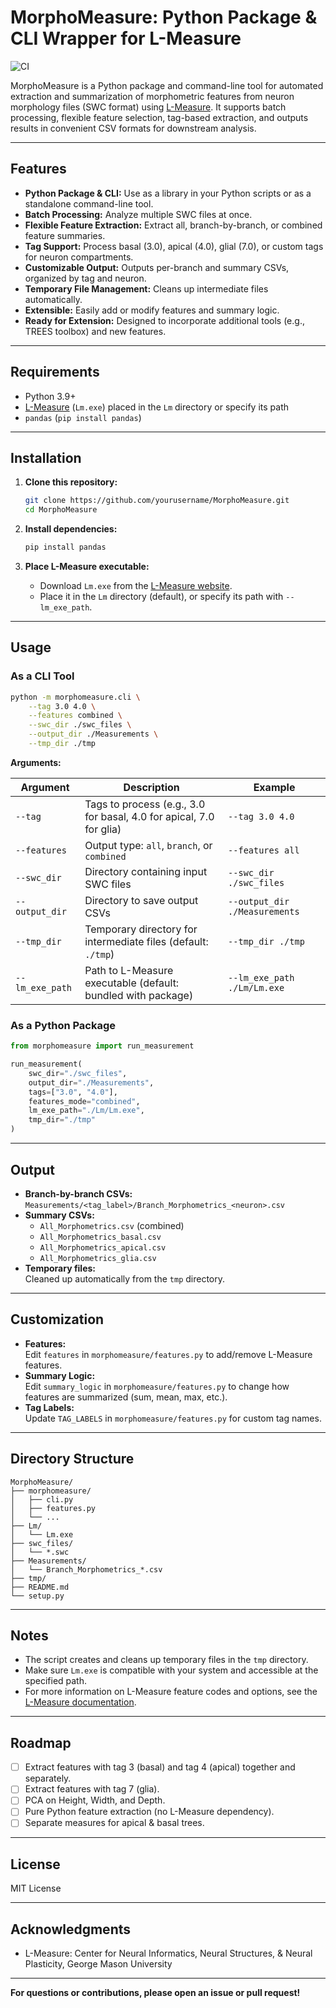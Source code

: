 # MorphoMeasure: Python Package & CLI Wrapper for L-Measure

![CI](https://github.com/<YOUR-USERNAME>/<YOUR-REPO>/actions/workflows/python-package.yml/badge.svg)


MorphoMeasure is a Python package and command-line tool for automated extraction and summarization of morphometric features from neuron morphology files (SWC format) using [L-Measure](http://cng.gmu.edu:8080/Lm/help/index.htm). It supports batch processing, flexible feature selection, tag-based extraction, and outputs results in convenient CSV formats for downstream analysis.

---

## Features

- **Python Package & CLI:** Use as a library in your Python scripts or as a standalone command-line tool.
- **Batch Processing:** Analyze multiple SWC files at once.
- **Flexible Feature Extraction:** Extract all, branch-by-branch, or combined feature summaries.
- **Tag Support:** Process basal (3.0), apical (4.0), glial (7.0), or custom tags for neuron compartments.
- **Customizable Output:** Outputs per-branch and summary CSVs, organized by tag and neuron.
- **Temporary File Management:** Cleans up intermediate files automatically.
- **Extensible:** Easily add or modify features and summary logic.
- **Ready for Extension:** Designed to incorporate additional tools (e.g., TREES toolbox) and new features.

---

## Requirements

- Python 3.9+
- [L-Measure](http://cng.gmu.edu:8080/Lm/help/index.htm) (`Lm.exe`) placed in the `Lm` directory or specify its path
- `pandas` (`pip install pandas`)

---

## Installation

1. **Clone this repository:**
   ```sh
   git clone https://github.com/yourusername/MorphoMeasure.git
   cd MorphoMeasure
   ```

2. **Install dependencies:**
   ```sh
   pip install pandas
   ```

3. **Place L-Measure executable:**
   - Download `Lm.exe` from the [L-Measure website](http://cng.gmu.edu:8080/Lm/help/index.htm).
   - Place it in the `Lm` directory (default), or specify its path with `--lm_exe_path`.

---

## Usage

### As a CLI Tool

```sh
python -m morphomeasure.cli \
    --tag 3.0 4.0 \
    --features combined \
    --swc_dir ./swc_files \
    --output_dir ./Measurements \
    --tmp_dir ./tmp
```

**Arguments:**

| Argument           | Description                                                                                  | Example                                    |
|--------------------|----------------------------------------------------------------------------------------------|--------------------------------------------|
| `--tag`            | Tags to process (e.g., 3.0 for basal, 4.0 for apical, 7.0 for glia)                         | `--tag 3.0 4.0`                            |
| `--features`       | Output type: `all`, `branch`, or `combined`                                                  | `--features all`                           |
| `--swc_dir`        | Directory containing input SWC files                                                         | `--swc_dir ./swc_files`                    |
| `--output_dir`     | Directory to save output CSVs                                                                | `--output_dir ./Measurements`              |
| `--tmp_dir`        | Temporary directory for intermediate files (default: `./tmp`)                                | `--tmp_dir ./tmp`                          |
| `--lm_exe_path`    | Path to L-Measure executable (default: bundled with package)                                 | `--lm_exe_path ./Lm/Lm.exe`                |

### As a Python Package

```python
from morphomeasure import run_measurement

run_measurement(
    swc_dir="./swc_files",
    output_dir="./Measurements",
    tags=["3.0", "4.0"],
    features_mode="combined",
    lm_exe_path="./Lm/Lm.exe",
    tmp_dir="./tmp"
)
```

---

## Output

- **Branch-by-branch CSVs:**  
  `Measurements/<tag_label>/Branch_Morphometrics_<neuron>.csv`
- **Summary CSVs:**  
  - `All_Morphometrics.csv` (combined)
  - `All_Morphometrics_basal.csv`
  - `All_Morphometrics_apical.csv`
  - `All_Morphometrics_glia.csv`
- **Temporary files:**  
  Cleaned up automatically from the `tmp` directory.

---

## Customization

- **Features:**  
  Edit `features` in `morphomeasure/features.py` to add/remove L-Measure features.
- **Summary Logic:**  
  Edit `summary_logic` in `morphomeasure/features.py` to change how features are summarized (sum, mean, max, etc.).
- **Tag Labels:**  
  Update `TAG_LABELS` in `morphomeasure/features.py` for custom tag names.

---

## Directory Structure

```
MorphoMeasure/
├── morphomeasure/
│   ├── cli.py
│   ├── features.py
│   └── ...
├── Lm/
│   └── Lm.exe
├── swc_files/
│   └── *.swc
├── Measurements/
│   └── Branch_Morphometrics_*.csv
├── tmp/
├── README.md
└── setup.py
```

---

## Notes

- The script creates and cleans up temporary files in the `tmp` directory.
- Make sure `Lm.exe` is compatible with your system and accessible at the specified path.
- For more information on L-Measure feature codes and options, see the [L-Measure documentation](http://cng.gmu.edu:8080/Lm/help/index.htm).

---

## Roadmap

- [ ] Extract features with tag 3 (basal) and tag 4 (apical) together and separately.
- [ ] Extract features with tag 7 (glia).
- [ ] PCA on Height, Width, and Depth.
- [ ] Pure Python feature extraction (no L-Measure dependency).
- [ ] Separate measures for apical & basal trees.

---

## License

MIT License

---

## Acknowledgments

- L-Measure: Center for Neural Informatics, Neural Structures, & Neural Plasticity, George Mason University

---

**For questions or contributions, please open an issue or pull request!**
